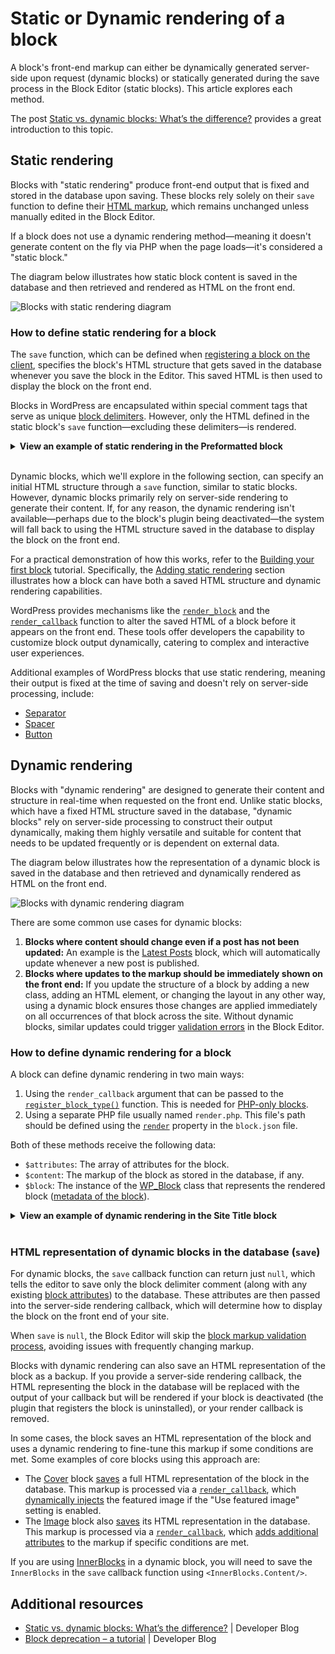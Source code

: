 # Static or Dynamic rendering of a block

A block's front-end markup can either be dynamically generated server-side upon request (dynamic blocks) or statically generated during the save process in the Block Editor (static blocks). This article explores each method.

<div class="callout callout-tip">
The post <a href="https://developer.wordpress.org/news/2023/02/27/static-vs-dynamic-blocks-whats-the-difference/">Static vs. dynamic blocks: What’s the difference?</a> provides a great introduction to this topic.
</div>

## Static rendering

Blocks with "static rendering" produce front-end output that is fixed and stored in the database upon saving. These blocks rely solely on their `save` function to define their [HTML markup](https://developer.wordpress.org/block-editor/getting-started/fundamentals/markup-representation-block/), which remains unchanged unless manually edited in the Block Editor.

If a block does not use a dynamic rendering method—meaning it doesn't generate content on the fly via PHP when the page loads—it's considered a "static block."

The diagram below illustrates how static block content is saved in the database and then retrieved and rendered as HTML on the front end.

![Blocks with static rendering diagram](https://developer.wordpress.org/files/2024/01/static-rendering.png)

### How to define static rendering for a block

The `save` function, which can be defined when [registering a block on the client](https://developer.wordpress.org/block-editor/getting-started/fundamentals/registration-of-a-block/#registration-of-the-block-with-javascript-client-side), specifies the block's HTML structure that gets saved in the database whenever you save the block in the Editor. This saved HTML is then used to display the block on the front end.

Blocks in WordPress are encapsulated within special comment tags that serve as unique [block delimiters](https://developer.wordpress.org/block-editor/getting-started/fundamentals/markup-representation-block/). However, only the HTML defined in the static block's `save` function—excluding these delimiters—is rendered.

<details><summary><strong>View an example of static rendering in the Preformatted block</strong></summary>
<br/>
The following <a href="https://github.com/WordPress/gutenberg/blob/trunk/packages/block-library/src/preformatted/save.js"><code>save</code> function</a> for the <a href="https://github.com/WordPress/gutenberg/tree/trunk/packages/block-library/src/preformatted">Preformatted</a> core block looks like this:

```js
import { RichText, useBlockProps } from '@wordpress/block-editor';

export default function save( { attributes } ) {
	const { content } = attributes;

	return (
		<pre { ...useBlockProps.save() }>
			<RichText.Content value={ content } />
		</pre>
	);
}
```

The function generates the following markup representation of the block when `attributes.content` has the value `"This is some preformatted text"`:

```html
<!-- wp:preformatted -->
<pre class="wp-block-preformatted">This is some preformatted text</pre>
<!-- /wp:preformatted -->
```

On the front end, the block will return the following markup. Notice how the delimiters are no longer present.

```html
<pre class="wp-block-preformatted">This is some preformatted text</pre>
```
</details>
<br/>

Dynamic blocks, which we'll explore in the following section, can specify an initial HTML structure through a `save` function, similar to static blocks. However, dynamic blocks primarily rely on server-side rendering to generate their content. If, for any reason, the dynamic rendering isn't available—perhaps due to the block's plugin being deactivated—the system will fall back to using the HTML structure saved in the database to display the block on the front end.

For a practical demonstration of how this works, refer to the [Building your first block](/docs/getting-started/tutorial.md) tutorial. Specifically, the [Adding static rendering](/docs/getting-started/tutorial.md#adding-static-rendering) section illustrates how a block can have both a saved HTML structure and dynamic rendering capabilities.

<div class="callout callout-info">
WordPress provides mechanisms like the <a href="https://developer.wordpress.org/reference/functions/render_block/"><code>render_block</code></a> and the <a href="https://developer.wordpress.org/block-editor/how-to-guides/block-tutorial/creating-dynamic-blocks/"><code>render_callback</code></a> function to alter the saved HTML of a block before it appears on the front end. These tools offer developers the capability to customize block output dynamically, catering to complex and interactive user experiences.
</div>

Additional examples of WordPress blocks that use static rendering, meaning their output is fixed at the time of saving and doesn't rely on server-side processing, include:

- [Separator](https://github.com/WordPress/gutenberg/blob/trunk/packages/block-library/src/separator/save.js)
- [Spacer](https://github.com/WordPress/gutenberg/blob/trunk/packages/block-library/src/spacer/save.js)
- [Button](https://github.com/WordPress/gutenberg/blob/trunk/packages/block-library/src/button/save.js)


## Dynamic rendering

Blocks with "dynamic rendering" are designed to generate their content and structure in real-time when requested on the front end. Unlike static blocks, which have a fixed HTML structure saved in the database, "dynamic blocks" rely on server-side processing to construct their output dynamically, making them highly versatile and suitable for content that needs to be updated frequently or is dependent on external data.

The diagram below illustrates how the representation of a dynamic block is saved in the database and then retrieved and dynamically rendered as HTML on the front end.

![Blocks with dynamic rendering diagram](https://developer.wordpress.org/files/2024/01/dynamic-rendering.png)

There are some common use cases for dynamic blocks:

1. **Blocks where content should change even if a post has not been updated:** An example is the [Latest Posts](https://github.com/WordPress/gutenberg/tree/trunk/packages/block-library/src/latest-posts) block, which will automatically update whenever a new post is published.
2. **Blocks where updates to the markup should be immediately shown on the front end:** If you update the structure of a block by adding a new class, adding an HTML element, or changing the layout in any other way, using a dynamic block ensures those changes are applied immediately on all occurrences of that block across the site. Without dynamic blocks, similar updates could trigger [validation errors](https://developer.wordpress.org/block-editor/reference-guides/block-api/block-edit-save/#validation) in the Block Editor.

### How to define dynamic rendering for a block

A block can define dynamic rendering in two main ways:

1. Using the `render_callback` argument that can be passed to the [`register_block_type()`](https://developer.wordpress.org/block-editor/getting-started/fundamentals/registration-of-a-block/#registration-of-the-block-with-php-server-side) function. This is needed for [PHP-only blocks](/docs/getting-started/fundamentals/registration-of-a-block.md#php-only-blocks-with-auto-registration).
2. Using a separate PHP file usually named `render.php`. This file's path should be defined using the [`render`](https://developer.wordpress.org/block-editor/getting-started/fundamentals/block-json/#files-for-the-blocks-behavior-output-or-style) property in the `block.json` file.

Both of these methods receive the following data:

 - `$attributes`: The array of attributes for the block.
 - `$content`: The markup of the block as stored in the database, if any.
 - `$block`: The instance of the [WP_Block](https://developer.wordpress.org/reference/classes/wp_block/) class that represents the rendered block ([metadata of the block](https://developer.wordpress.org/block-editor/reference-guides/block-api/block-metadata/)).

<details><summary><strong>View an example of dynamic rendering in the Site Title block</strong></summary>
<br/>

The [Site Title](https://github.com/WordPress/gutenberg/tree/trunk/packages/block-library/src/site-title) block uses the following [`render_callback`](https://github.com/WordPress/gutenberg/blob/trunk/packages/block-library/src/site-title/index.php):

```php
function render_block_core_site_title( $attributes ) {
	$site_title = get_bloginfo( 'name' );
	if ( ! $site_title ) {
		return;
	}

	$tag_name = 'h1';
	$classes  = empty( $attributes['textAlign'] ) ? '' : "has-text-align-{$attributes['textAlign']}";
	if ( isset( $attributes['style']['elements']['link']['color']['text'] ) ) {
		$classes .= ' has-link-color';
	}

	if ( isset( $attributes['level'] ) ) {
		$tag_name = 0 === $attributes['level'] ? 'p' : 'h' . (int) $attributes['level'];
	}

	if ( $attributes['isLink'] ) {
		$aria_current = is_home() || ( is_front_page() && 'page' === get_option( 'show_on_front' ) ) ? ' aria-current="page"' : '';
		$link_target  = ! empty( $attributes['linkTarget'] ) ? $attributes['linkTarget'] : '_self';

		$site_title = sprintf(
			'<a href="%1$s" target="%2$s" rel="home"%3$s>%4$s</a>',
			esc_url( home_url() ),
			esc_attr( $link_target ),
			$aria_current,
			esc_html( $site_title )
		);
	}
	$wrapper_attributes = get_block_wrapper_attributes( array( 'class' => trim( $classes ) ) );

	return sprintf(
		'<%1$s %2$s>%3$s</%1$s>',
		$tag_name,
		$wrapper_attributes,
		// already pre-escaped if it is a link.
		$attributes['isLink'] ? $site_title : esc_html( $site_title )
	);
}
```

However, there is no `save` function defined for this block, as you can see from its [`index.js`](https://github.com/WordPress/gutenberg/blob/trunk/packages/block-library/src/site-title/index.js) file, which means the markup representation of the block in the database looks like this:

```html
<!-- wp:site-title /-->
```

On the front end, the `render_callback` is used to dynamically render the markup for the block depending on the specific values on the server at the time the block is requested. These values include the current site title, URL, link target, etc.

```
<h1 class="wp-block-site-title"><a href="https://www.wp.org" target="_self" rel="home">My WordPress Website</a></h1>
```

</details>
<br/>

### HTML representation of dynamic blocks in the database (`save`)

For dynamic blocks, the `save` callback function can return just `null`, which tells the editor to save only the block delimiter comment (along with any existing [block attributes](https://developer.wordpress.org/block-editor/reference-guides/block-api/block-attributes/)) to the database. These attributes are then passed into the server-side rendering callback, which will determine how to display the block on the front end of your site.

When `save` is `null`, the Block Editor will skip the [block markup validation process](https://developer.wordpress.org/block-editor/reference-guides/block-api/block-edit-save/#validation), avoiding issues with frequently changing markup.

Blocks with dynamic rendering can also save an HTML representation of the block as a backup. If you provide a server-side rendering callback, the HTML representing the block in the database will be replaced with the output of your callback but will be rendered if your block is deactivated (the plugin that registers the block is uninstalled), or your render callback is removed.

In some cases, the block saves an HTML representation of the block and uses a dynamic rendering to fine-tune this markup if some conditions are met. Some examples of core blocks using this approach are:

- The [Cover](https://github.com/WordPress/gutenberg/blob/trunk/packages/block-library/src/cover) block [saves](https://github.com/WordPress/gutenberg/blob/trunk/packages/block-library/src/cover/save.js) a full HTML representation of the block in the database. This markup is processed via a [`render_callback`](https://github.com/WordPress/gutenberg/blob/22741661998834e69db74ad863705ee2ce97b446/packages/block-library/src/cover/index.php#L74), which [dynamically injects](https://github.com/WordPress/gutenberg/blob/22741661998834e69db74ad863705ee2ce97b446/packages/block-library/src/cover/index.php#L16) the featured image if the "Use featured image" setting is enabled.
- The [Image](https://github.com/WordPress/gutenberg/blob/trunk/packages/block-library/src/image) block also [saves](https://github.com/WordPress/gutenberg/blob/trunk/packages/block-library/src/image/save.js) its HTML representation in the database. This markup is processed via a [`render_callback`](https://github.com/WordPress/gutenberg/blob/22741661998834e69db74ad863705ee2ce97b446/packages/block-library/src/image/index.php#L363), which [adds additional attributes](https://github.com/WordPress/gutenberg/blob/22741661998834e69db74ad863705ee2ce97b446/packages/block-library/src/image/index.php#L18) to the markup if specific conditions are met.

If you are using [InnerBlocks](https://developer.wordpress.org/block-editor/how-to-guides/block-tutorial/nested-blocks-inner-blocks/) in a dynamic block, you will need to save the `InnerBlocks` in the `save` callback function using `<InnerBlocks.Content/>`.

## Additional resources

- [Static vs. dynamic blocks: What’s the difference?](https://developer.wordpress.org/news/2023/02/27/static-vs-dynamic-blocks-whats-the-difference/) | Developer Blog
- [Block deprecation – a tutorial](https://developer.wordpress.org/news/2023/03/10/block-deprecation-a-tutorial/) | Developer Blog
